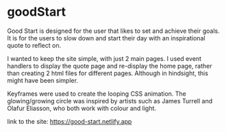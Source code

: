 # goodStart
Good Start is designed for the user that likes to set and achieve their goals. 
It is for the users to slow down and start their day with an inspirational quote to reflect on.

I wanted to keep the site simple, with just 2 main pages. I used event handlers to display the quote page and re-display the home page, rather than creating 2 html files for different pages. Although in hindsight, this might have been simpler. 

Keyframes were used to create the looping CSS animation. The glowing/growing circle was inspired by artists such as James Turrell and Olafur Eliasson, who both work with colour and light.

link to the site:
https://good-start.netlify.app
